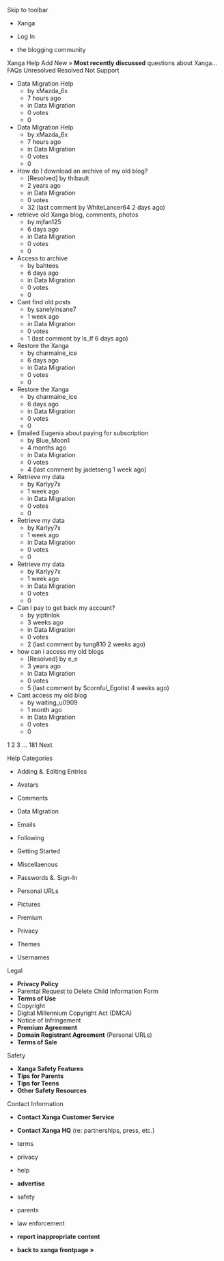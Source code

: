 Skip to toolbar

*   Xanga

*   Log In

*   the blogging community

Xanga Help Add New » **Most recently discussed** questions about Xanga… FAQs Unresolved Resolved Not Support

*   Data Migration Help
    *   by xMazda\_6x
    *   7 hours ago
    *   in Data Migration
    *   0 votes
    *   0
*   Data Migration Help
    *   by xMazda\_6x
    *   7 hours ago
    *   in Data Migration
    *   0 votes
    *   0
*   How do I download an archive of my old blog?
    *   \[Resolved\] by thibault
    *   2 years ago
    *   in Data Migration
    *   0 votes
    *   32 (last comment by WhiteLancer64 2 days ago)
*   retrieve old Xanga blog, comments, photos
    *   by mjfan125
    *   6 days ago
    *   in Data Migration
    *   0 votes
    *   0
*   Access to archive
    *   by bahtees
    *   6 days ago
    *   in Data Migration
    *   0 votes
    *   0
*   Cant find old posts
    *   by sanelyinsane7
    *   1 week ago
    *   in Data Migration
    *   0 votes
    *   1 (last comment by ls\_lf 6 days ago)
*   Restore the Xanga
    *   by charmaine\_ice
    *   6 days ago
    *   in Data Migration
    *   0 votes
    *   0
*   Restore the Xanga
    *   by charmaine\_ice
    *   6 days ago
    *   in Data Migration
    *   0 votes
    *   0
*   Emailed Eugenia about paying for subscription
    *   by Blue\_Moon1
    *   4 months ago
    *   in Data Migration
    *   0 votes
    *   4 (last comment by jadetseng 1 week ago)
*   Retrieve my data
    *   by Karlyy7x
    *   1 week ago
    *   in Data Migration
    *   0 votes
    *   0
*   Retrieve my data
    *   by Karlyy7x
    *   1 week ago
    *   in Data Migration
    *   0 votes
    *   0
*   Retrieve my data
    *   by Karlyy7x
    *   1 week ago
    *   in Data Migration
    *   0 votes
    *   0
*   Can I pay to get back my account?
    *   by yiptinlok
    *   3 weeks ago
    *   in Data Migration
    *   0 votes
    *   2 (last comment by tung810 2 weeks ago)
*   how can i access my old blogs
    *   \[Resolved\] by e\_e
    *   3 years ago
    *   in Data Migration
    *   0 votes
    *   5 (last comment by Scornful\_Egotist 4 weeks ago)
*   Cant access my old blog
    *   by waiting\_u0909
    *   1 month ago
    *   in Data Migration
    *   0 votes
    *   0

1 2 3 ... 181 Next

Help Categories

*   Adding &. Editing Entries
*   Avatars
*   Comments
*   Data Migration
*   Emails
*   Following
*   Getting Started
*   Miscellaenous

*   Passwords &. Sign-In
*   Personal URLs
*   Pictures
*   Premium
*   Privacy
*   Themes
*   Usernames

Legal

*   **Privacy Policy**
*   Parental Request to Delete Child Information Form
*   **Terms of Use**
*   Copyright
*   Digital Millennium Copyright Act (DMCA)
*   Notice of Infringement
*   **Premium Agreement**
*   **Domain Registrant Agreement** (Personal URLs)
*   **Terms of Sale**

Safety

*   **Xanga Safety Features**
*   **Tips for Parents**
*   **Tips for Teens**
*   **Other Safety Resources**

Contact Information

*   **Contact Xanga Customer Service**
*   **Contact Xanga HQ** (re: partnerships, press, etc.)

*   terms
*   privacy
*   help
*   **advertise**

*   safety
*   parents
*   law enforcement
*   **report inappropriate content**

*   **back to xanga frontpage »**